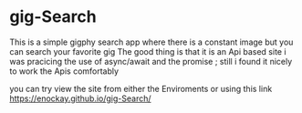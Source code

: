 # gig-Search 
This is a simple gigphy search app where there is a constant image but you can search your favorite gig 
The good thing is that it is an Api based site 
i was pracicing the use of async/await and the promise ;
still i found it nicely to work the Apis comfortably

you can try view the site from either the Enviroments or using this link https://enockay.github.io/gig-Search/

